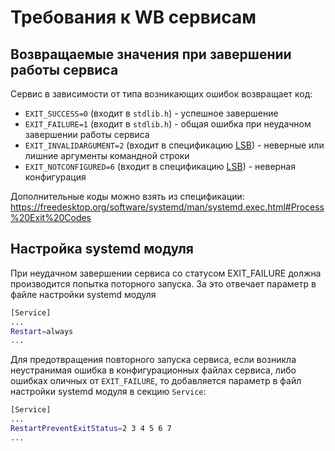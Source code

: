 Требования к WB сервисам
===

Возвращаемые значения при завершении работы сервиса
---

Сервис в зависимости от типа возникающих ошибок возвращает код:
* `EXIT_SUCCESS=0` (входит в `stdlib.h`) - успешное завершение
* `EXIT_FAILURE=1` (входит в `stdlib.h`) - общая ошибка при неудачном завершении работы сервиса
* `EXIT_INVALIDARGUMENT=2` (входит в спецификацию [LSB](https://refspecs.linuxbase.org/LSB_5.0.0/LSB-Core-generic/LSB-Core-generic/iniscrptact.html)) - неверные или лишние аргументы командной строки
* `EXIT_NOTCONFIGURED=6` (входит в спецификацию [LSB](https://refspecs.linuxbase.org/LSB_5.0.0/LSB-Core-generic/LSB-Core-generic/iniscrptact.html)) - неверная конфигурация

Дополнительные коды можно взять из спецификации:
https://freedesktop.org/software/systemd/man/systemd.exec.html#Process%20Exit%20Codes

Настройка systemd модуля
---

При неудачном завершении сервиса со статусом EXIT_FAILURE должна производится попытка поторного запуска. За это отвечает параметр в файле настройки systemd модуля
```bash
[Service]
...
Restart=always
...
```

Для предотвращения повторного запуска сервиса, если возникла неустранимая ошибка в конфигурационных файлах сервиса, либо ошибках оличных от `EXIT_FAILURE`, то добавляется параметр в файл настройки systemd модуля в секцию `Service`:
```bash
[Service]
...
RestartPreventExitStatus=2 3 4 5 6 7
...
```